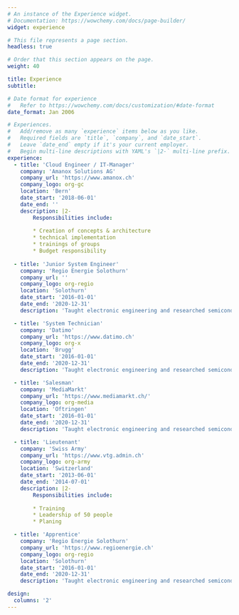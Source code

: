 ```yaml
---
# An instance of the Experience widget.
# Documentation: https://wowchemy.com/docs/page-builder/
widget: experience

# This file represents a page section.
headless: true

# Order that this section appears on the page.
weight: 40

title: Experience
subtitle:

# Date format for experience
#   Refer to https://wowchemy.com/docs/customization/#date-format
date_format: Jan 2006

# Experiences.
#   Add/remove as many `experience` items below as you like.
#   Required fields are `title`, `company`, and `date_start`.
#   Leave `date_end` empty if it's your current employer.
#   Begin multi-line descriptions with YAML's `|2-` multi-line prefix.
experience:
  - title: 'Cloud Engineer / IT-Manager'
    company: 'Amanox Solutions AG'
    company_url: 'https://www.amanox.ch'
    company_logo: org-gc
    location: 'Bern'
    date_start: '2018-06-01'
    date_end: ''
    description: |2-
        Responsibilities include:
        
        * Creation of concepts & architecture
        * technical implementation
        * trainings of groups
        * Budget responsibility
        
  - title: 'Junior System Engineer'
    company: 'Regio Energie Solothurn'
    company_url: ''
    company_logo: org-regio
    location: 'Solothurn'
    date_start: '2016-01-01'
    date_end: '2020-12-31'
    description: 'Taught electronic engineering and researched semiconductor physics.'

  - title: 'System Technician'
    company: 'Datimo'
    company_url: 'https://www.datimo.ch'
    company_logo: org-x
    location: 'Brugg'
    date_start: '2016-01-01'
    date_end: '2020-12-31'
    description: 'Taught electronic engineering and researched semiconductor physics.'

  - title: 'Salesman'
    company: 'MediaMarkt'
    company_url: 'https://www.mediamarkt.ch/'
    company_logo: org-media
    location: 'Oftringen'
    date_start: '2016-01-01'
    date_end: '2020-12-31'
    description: 'Taught electronic engineering and researched semiconductor physics.'

  - title: 'Lieutenant'
    company: 'Swiss Army'
    company_url: 'https://www.vtg.admin.ch'
    company_logo: org-army
    location: 'Switzerland'
    date_start: '2013-06-01'
    date_end: '2014-07-01'
    description: |2-
        Responsibilities include:
        
        * Training
        * Leadership of 50 people
        * Planing

  - title: 'Apprentice'
    company: 'Regio Energie Solothurn'
    company_url: 'https://www.regioenergie.ch'
    company_logo: org-regio
    location: 'Solothurn'
    date_start: '2016-01-01'
    date_end: '2020-12-31'
    description: 'Taught electronic engineering and researched semiconductor physics.'

design:
  columns: '2'
---
```

